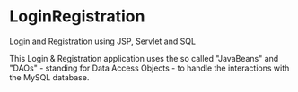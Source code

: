 # LoginRegistration
Login and Registration using JSP, Servlet and SQL

This Login & Registration application uses the so called "JavaBeans" and "DAOs" - standing for Data Access Objects - to handle 
the interactions with the MySQL database.
